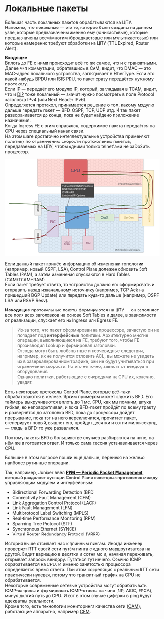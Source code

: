 # Локальные пакеты

Бо́льшая часть локальных пакетов обрабатываются на ЦПУ.  
Напомню, что локальные — это те, которые были созданы на данном узле, которые предназначены именно ему \(юникастовые\), которые предназначены всем/многим \(броадкастовые или мультикастовые\) или которые намеренно требуют обработки на ЦПУ \(TTL Expired, Router Alert\).

**Входящие**  
Вплоть до FE с ними происходит всё то же самое, что и с транзитными. Далее чип коммутации, обратившись в CAM, видит, что DMAC — это MAC-адрес локального устройства, заглядывает в EtherType. Если это какой-нибудь BPDU или ISIS PDU, то пакет сразу передаётся нужному протоколу.  
Если IP — передаёт его модулю IP, который, заглядывая в TCAM, видит, что и [DIP](http://lookmeup.linkmeup.ru/#term53) тоже локальный — значит нужно посмотреть в поле Protocol заголовка IPv4 \(или Next Header IPv6\).  
Определяется протокол, принимается решение о том, какому модулю дальше передать пакет — BFD, OSPF, TCP, UDP итд. И так пакет разворачивается до конца, пока не будет найдено приложение назначения.  
Когда Ingress FE с этим справился, содержимое пакета передаётся на CPU через специальный канал связи.  
На этом шаге достаточно интеллектуальные устройства применяют политику по ограничению скорости протокольных пакетов, передаваемых на ЦПУ, чтобы одними только telnet'ами не заDoSить процессор.

![](../../.gitbook/assets/image%20%28173%29.png)

Если данный пакет принёс информацию об изменении топологии \(например, новый OSPF, LSA\), Control Plane долежен обновить Soft Tables \(RAM\), а затем изменения спускаются в Hard Tables \(CAM/TCAM+RAM\).  
Если пакет требует ответа, то устройство должно его сформировать и отправить назад изначальному источнику \(например, TCP Ack на пришедший BGP Update\) или передать куда-то дальше \(например, OSPF LSA или RSVP Resv\).

**Исходящие** протокольные пакеты формируются на ЦПУ — он заполняет все поля всех заголовков на основе Soft Tables и далее, в зависимости от реализации, спускает его на Ingress или Egress FE.

> Из-за того, что пакет сформирован на процессоре, зачастую он не попадает под **интерфейсные** политики. Архитектурно многие операции, выполняющиеся на FE, требуют того, чтобы FE прозизводил Lookup и формировал заголовки.  
> Отсюда могут быть любопытные и неочевидные следствия, например, их не получится отловить ACL, вы можете не увидеть их в зазеркалированном трафике, они не будут учитываться при ограничении скорости. Но это не точно, зависит от вендора и оборудования.  
> Однако политики, работающие с очередями на CPU их, конечно, увидят.

Есть некоторые протоколы Control Plane, которые всё-таки обрабатываются в железе. Ярким примером может служить BFD. Его таймеры выкручиваются вплоть до 1 мс. CPU, как мы помним, штука гибкая, но неповоротливая, и пока BFD-пакет пройдёт по всему тракту и развернётся до заголовка BFD, пока до процессора дойдёт прерывание, пока тот на него переключится, прочитает пакет, сгенерирует новый, вышлет его, пройдут десятки и сотни миллисекунд — глядь, а BFD-то уже развалился.

Поэтому пакеты BFD в большинстве случаев разбираются на чипе, на нём же и готовится ответ. И только сама сессия устанавливается через CPU.

Большие в этом вопросе пошли ещё дальше, перенеся на железо наиболее рутинные операции.

Так, например, Juniper ввёл [**PPM — Periodic Packet Management**](https://www.juniper.net/documentation/en_US/junos/topics/concept/routing-distributed-periodic-packet-management-ex-series.html), который разделяет функции Control Plane некоторых протоколов между управляющим модулем и интерфейсным:

* Bidirectional Forwarding Detection \(BFD\)
* Connectivity Fault Management \(CFM\)
* Link Aggregation Control Protocol \(LACP\)
* Link Fault Management \(LFM\)
* Multiprotocol Label Switching \(MPLS\)
* Real-time Performance Monitoring \(RPM\)
* Spanning Tree Protocol \(STP\)
* Synchronous Ethernet \(SYNCE\)
* Virtual Router Redundancy Protocol \(VRRP\)

История выше отсылает нас к длинным пингам. Иногда инженер проверяет RTT своей сети путём пинга с одного маршрутизатора на другой. Видит вариацию в десятки и сотни мс и, начиная переживать, открывает запросы вендору. Пугаться тут нечего. Обычно ICMP обрабатывается на CPU. И именно занятостью процессора определяется время ответа. При этом корреляция с реальным RTT сети практически нулевая, потому что транзитный трафик на CPU не обрабатывается.  
Некоторые современные сетевые устройства могут обрабатывать ICMP-запросы и формировать ICMP-ответы на чипе \(NP, ASIC, FPGA\), минуя долгий путь до CPU. И вот в этом случае циферки в ping будут адекватны реальности.  
Кроме того, есть технологии мониторинга качества сети \([OAM](http://blog.sbolshakov.ru/12-ethernet-oam/)\), работающие аппаратно, например [CFM](https://www.cisco.com/c/en/us/td/docs/net_mgmt/prime/network/3-9/reference/guide/PrimeNetwork39_RefGuide/cfm_chapter.pdf).

